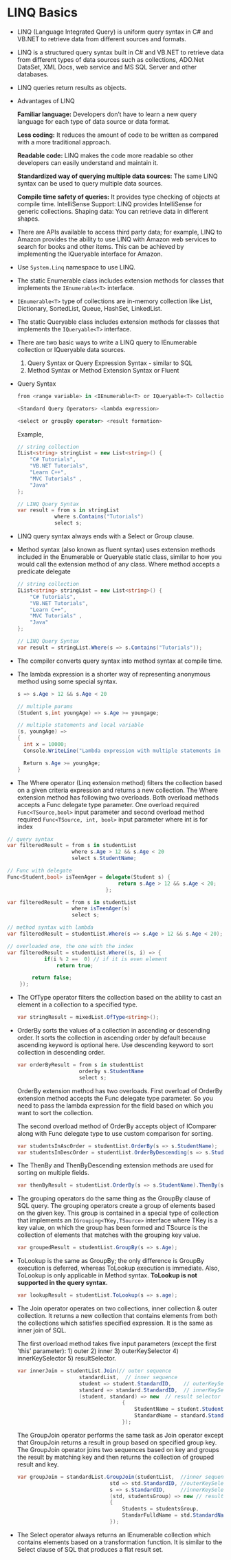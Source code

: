 # LINQ Basics

- LINQ (Language Integrated Query) is uniform query syntax in C# and VB.NET to retrieve data from different sources and formats.

- LINQ is a structured query syntax built in C# and VB.NET to retrieve data from different types of data sources such as collections, ADO.Net DataSet, XML Docs, web service and MS SQL Server and other databases.

- LINQ queries return results as objects.

- Advantages of LINQ

  **Familiar language:** Developers don’t have to learn a new query language for each type of data source or data format.

  **Less coding:** It reduces the amount of code to be written as compared with a more traditional approach.

  **Readable code:** LINQ makes the code more readable so other developers can easily understand and maintain it.

  **Standardized way of querying multiple data sources:** The same LINQ syntax can be used to query multiple data sources.

  **Compile time safety of queries:** It provides type checking of objects at compile time.
  IntelliSense Support: LINQ provides IntelliSense for generic collections.
  Shaping data: You can retrieve data in different shapes.

- There are APIs available to access third party data; for example, LINQ to Amazon provides the ability to use LINQ with Amazon web services to search for books and other items. This can be achieved by implementing the IQueryable interface for Amazon.

- Use `System.Linq` namespace to use LINQ.

- The static Enumerable class includes extension methods for classes that implements the `IEnumerable<T>` interface.

- `IEnumerable<T>` type of collections are in-memory collection like List, Dictionary, SortedList, Queue, HashSet, LinkedList.

- The static Queryable class includes extension methods for classes that implements the `IQueryable<T>` interface.

- There are two basic ways to write a LINQ query to IEnumerable collection or IQueryable data sources.

  1. Query Syntax or Query Expression Syntax - similar to SQL
  2. Method Syntax or Method Extension Syntax or Fluent

- Query Syntax

  ```csharp
  from <range variable> in <IEnumerable<T> or IQueryable<T> Collection>

  <Standard Query Operators> <lambda expression>

  <select or groupBy operator> <result formation>
  ```

  Example,

  ```csharp
  // string collection
  IList<string> stringList = new List<string>() {
      "C# Tutorials",
      "VB.NET Tutorials",
      "Learn C++",
      "MVC Tutorials" ,
      "Java"
  };

  // LINQ Query Syntax
  var result = from s in stringList
              where s.Contains("Tutorials")
              select s;
  ```

- LINQ query syntax always ends with a Select or Group clause.

- Method syntax (also known as fluent syntax) uses extension methods included in the Enumerable or Queryable static class, similar to how you would call the extension method of any class. Where method accepts a predicate delegate

  ```csharp
  // string collection
  IList<string> stringList = new List<string>() {
      "C# Tutorials",
      "VB.NET Tutorials",
      "Learn C++",
      "MVC Tutorials" ,
      "Java"
  };

  // LINQ Query Syntax
  var result = stringList.Where(s => s.Contains("Tutorials"));
  ```

- The compiler converts query syntax into method syntax at compile time.

- The lambda expression is a shorter way of representing anonymous method using some special syntax.

  ```csharp
  s => s.Age > 12 && s.Age < 20

  // multiple params
  (Student s,int youngAge) => s.Age >= youngage;

  // multiple statements and local variable
  (s, youngAge) =>
  {
    int x = 10000;
    Console.WriteLine("Lambda expression with multiple statements in the body");

    Return s.Age >= youngAge;
  }
  ```

- The Where operator (Linq extension method) filters the collection based on a given criteria expression and returns a new collection. The Where extension method has following two overloads. Both overload methods accepts a Func delegate type parameter. One overload required `Func<TSource,bool>` input parameter and second overload method required `Func<TSource, int, bool>` input parameter where int is for index

```csharp
// query syntax
var filteredResult = from s in studentList
                     where s.Age > 12 && s.Age < 20
                     select s.StudentName;

// Func with delegate
Func<Student,bool> isTeenAger = delegate(Student s) {
                                    return s.Age > 12 && s.Age < 20;
                                };

var filteredResult = from s in studentList
                     where isTeenAger(s)
                     select s;

// method syntax with lambda
var filteredResult = studentList.Where(s => s.Age > 12 && s.Age < 20);

// overloaded one, the one with the index
var filteredResult = studentList.Where((s, i) => {
            if(i % 2 ==  0) // if it is even element
                return true;

        return false;
    });
```

- The OfType operator filters the collection based on the ability to cast an element in a collection to a specified type.
  ```csharp
  var stringResult = mixedList.OfType<string>();
  ```
- OrderBy sorts the values of a collection in ascending or descending order. It sorts the collection in ascending order by default because ascending keyword is optional here. Use descending keyword to sort collection in descending order.

  ```csharp
  var orderByResult = from s in studentList
                      orderby s.StudentName
                      select s;
  ```

  OrderBy extension method has two overloads. First overload of OrderBy extension method accepts the Func delegate type parameter. So you need to pass the lambda expression for the field based on which you want to sort the collection.

  The second overload method of OrderBy accepts object of IComparer along with Func delegate type to use custom comparison for sorting.

  ```csharp
  var studentsInAscOrder = studentList.OrderBy(s => s.StudentName);
  var studentsInDescOrder = studentList.OrderByDescending(s => s.StudentName);
  ```

- The ThenBy and ThenByDescending extension methods are used for sorting on multiple fields.

  ```csharp
  var thenByResult = studentList.OrderBy(s => s.StudentName).ThenBy(s => s.Age);
  ```

- The grouping operators do the same thing as the GroupBy clause of SQL query. The grouping operators create a group of elements based on the given key. This group is contained in a special type of collection that implements an `IGrouping<TKey,TSource>` interface where TKey is a key value, on which the group has been formed and TSource is the collection of elements that matches with the grouping key value.

  ```csharp
  var groupedResult = studentList.GroupBy(s => s.Age);
  ```

- ToLookup is the same as GroupBy; the only difference is GroupBy execution is deferred, whereas ToLookup execution is immediate. Also, ToLookup is only applicable in Method syntax. **ToLookup is not supported in the query syntax.**

  ```csharp
  var lookupResult = studentList.ToLookup(s => s.age);
  ```

- The Join operator operates on two collections, inner collection & outer collection. It returns a new collection that contains elements from both the collections which satisfies specified expression. It is the same as inner join of SQL.

  The first overload method takes five input parameters (except the first 'this' parameter): 1) outer 2) inner 3) outerKeySelector 4) innerKeySelector 5) resultSelector.

  ```csharp
  var innerJoin = studentList.Join(// outer sequence
                      standardList,  // inner sequence
                      student => student.StandardID,    // outerKeySelector
                      standard => standard.StandardID,  // innerKeySelector
                      (student, standard) => new  // result selector
                                    {
                                        StudentName = student.StudentName,
                                        StandardName = standard.StandardName
                                    });
  ```

  The GroupJoin operator performs the same task as Join operator except that GroupJoin returns a result in group based on specified group key. The GroupJoin operator joins two sequences based on key and groups the result by matching key and then returns the collection of grouped result and key.

  ```csharp
  var groupJoin = standardList.GroupJoin(studentList,  //inner sequence
                                std => std.StandardID, //outerKeySelector
                                s => s.StandardID,     //innerKeySelector
                                (std, studentsGroup) => new // resultSelector
                                {
                                    Students = studentsGroup,
                                    StandarFulldName = std.StandardName
                                });
  ```

- The Select operator always returns an IEnumerable collection which contains elements based on a transformation function. It is similar to the Select clause of SQL that produces a flat result set.
